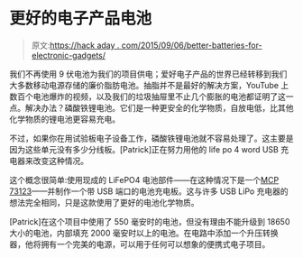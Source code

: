 # 更好的电子产品电池

> 原文:[https://hack aday . com/2015/09/06/better-batteries-for-electronic-gadgets/](https://hackaday.com/2015/09/06/better-batteries-for-electronic-gadgets/)

我们不再使用 9 伏电池为我们的项目供电；爱好电子产品的世界已经转移到我们大多数移动电源存储的廉价脂肪电池。抽脂并不是最好的解决方案，YouTube 上数百个电池爆炸的视频，以及我们的垃圾抽屉里不止几个膨胀的电池都证明了这一点。解决办法？磷酸铁锂电池。它们是一种更安全的化学物质，自放电低，比其他化学物质的锂电池更容易充电。

不过，如果你在用试验板电子设备工作，磷酸铁锂电池就不容易处理了。这主要是因为这些单元没有多少分线板。[Patrick]正在努力用他的 life po 4 word USB 充电器来改变这种情况。

这个概念很简单:使用现成的 LiFePO4 电池部件——在这种情况下是一个[MCP 73123](http://www.microchip.com/wwwproducts/Devices.aspx?product=MCP73123)——并制作一个带 USB 端口的电池充电板。这与许多 USB LiPo 充电器的想法完全相同，只是这款使用了更好的电池化学物质。

[Patrick]在这个项目中使用了 550 毫安时的电池，但没有理由不能升级到 18650 大小的电池，内部填充 2000 毫安时以上的电池。在电路中添加一个升压转换器，他将拥有一个完美的电源，可以用于任何可以想象的便携式电子项目。